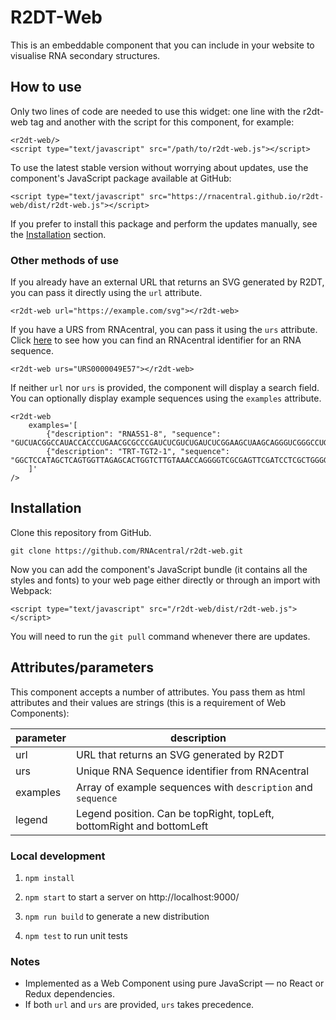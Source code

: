 # R2DT-Web

This is an embeddable component that you can include in your website to visualise RNA secondary structures.

## How to use

Only two lines of code are needed to use this widget: one line with the r2dt-web tag and another with the script 
for this component, for example:

```
<r2dt-web/>
<script type="text/javascript" src="/path/to/r2dt-web.js"></script>
```    

To use the latest stable version without worrying about updates, use the component's JavaScript package available at 
GitHub:

`<script type="text/javascript" src="https://rnacentral.github.io/r2dt-web/dist/r2dt-web.js"></script>`

If you prefer to install this package and perform the updates manually, see the [Installation](#Installation) section.

### Other methods of use

If you already have an external URL that returns an SVG generated by R2DT, you can pass it directly using the 
`url` attribute.

```
<r2dt-web url="https://example.com/svg"></r2dt-web>
```

If you have a URS from RNAcentral, you can pass it using the `urs` attribute. Click 
[here](https://rnacentral.org/help#how-to-find-rnacentral-id) to see how you can find an RNAcentral identifier 
for an RNA sequence.

```
<r2dt-web urs="URS0000049E57"></r2dt-web>
```

If neither `url` nor `urs` is provided, the component will display a search field. You can optionally display example 
sequences using the `examples` attribute.

```
<r2dt-web 
    examples='[
        {"description": "RNA5S1-8", "sequence": "GUCUACGGCCAUACCACCCUGAACGCGCCCGAUCUCGUCUGAUCUCGGAAGCUAAGCAGGGUCGGGCCUGGUUAGUACUUGGAUGGGAGACCGCCUGGGAAUACCGGGUGCUGUAGGCUUU"},
        {"description": "TRT-TGT2-1", "sequence": "GGCTCCATAGCTCAGTGGTTAGAGCACTGGTCTTGTAAACCAGGGGTCGCGAGTTCGATCCTCGCTGGGGCCT"}
    ]'
/>
```

## Installation

Clone this repository from GitHub.

`git clone https://github.com/RNAcentral/r2dt-web.git`

Now you can add the component's JavaScript bundle (it contains all the styles and fonts) to your web page either 
directly or through an import with Webpack:

`<script type="text/javascript" src="/r2dt-web/dist/r2dt-web.js"></script>`

You will need to run the `git pull` command whenever there are updates.

## Attributes/parameters

This component accepts a number of attributes. You pass them as html attributes and their values are strings 
(this is a requirement of Web Components):

| parameter | description                                                           |
|-----------|-----------------------------------------------------------------------|
| url       | URL that returns an SVG generated by R2DT                             |
| urs       | Unique RNA Sequence identifier from RNAcentral                        |
| examples  | Array of example sequences with `description` and `sequence`          |
| legend    | Legend position. Can be topRight, topLeft, bottomRight and bottomLeft |

### Local development

1. `npm install`

2. `npm start` to start a server on http://localhost:9000/

3. `npm run build` to generate a new distribution

4. `npm test` to run unit tests

### Notes

- Implemented as a Web Component using pure JavaScript — no React or Redux dependencies.
- If both `url` and `urs` are provided, `urs` takes precedence.
